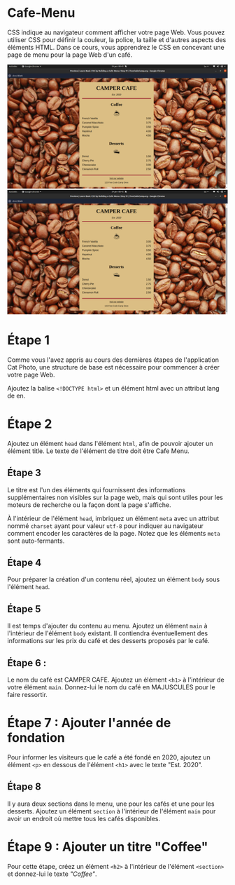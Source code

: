 # Cafe-Menu
CSS indique au navigateur comment afficher votre page Web. Vous pouvez utiliser CSS pour définir la couleur, la police, la taille et d'autres aspects des éléments HTML.  Dans ce cours, vous apprendrez le CSS en concevant une page de menu pour la page Web d'un café.


<img src="./images/Capture d’écran de 2024-01-24 08-45-12.png" alt="cafe-Menu">
<img src="./images/Capture d’écran de 2024-01-24 08-45-16.png" alt="cafe-Menu">


# Étape 1
<p></p>Comme vous l'avez appris au cours des dernières étapes de l'application Cat Photo, une structure de base est nécessaire pour commencer à créer votre page Web.

Ajoutez la balise ```<!DOCTYPE html>``` et un élément html avec un attribut lang de en.

# Étape 2
Ajoutez un élément ```head``` dans l'élément ```html```, afin de pouvoir ajouter un élément title. Le texte de l'élément de titre doit être Cafe Menu.

## Étape 3
Le titre est l'un des éléments qui fournissent des informations supplémentaires non visibles sur la page web, mais qui sont utiles pour les moteurs de recherche ou la façon dont la page s'affiche.

À l'intérieur de l'élément `head`, imbriquez un élément `meta` avec un attribut nommé `charset` ayant pour valeur `utf-8` pour indiquer au navigateur comment encoder les caractères de la page. Notez que les éléments `meta` sont auto-fermants.


## Étape 4
Pour préparer la création d'un contenu réel, ajoutez un élément `body` sous l'élément `head`.


## Étape 5
Il est temps d'ajouter du contenu au menu. Ajoutez un élément `main` à l'intérieur de l'élément `body` existant. Il contiendra éventuellement des informations sur les prix du café et des desserts proposés par le café.



## Étape 6 : 

Le nom du café est CAMPER CAFE. Ajoutez un élément `<h1>` à l'intérieur de votre élément `main`. Donnez-lui le nom du café en MAJUSCULES pour le faire ressortir.



# Étape 7 : Ajouter l'année de fondation
Pour informer les visiteurs que le café a été fondé en 2020, ajoutez un élément `<p>` en dessous de l'élément `<h1>` avec le texte "Est. 2020".

## Étape 8
Il y aura deux sections dans le menu, une pour les cafés et une pour les desserts. Ajoutez un élément `section` à l'intérieur de l'élément `main` pour avoir un endroit où mettre tous les cafés disponibles.



# Étape 9 : Ajouter un titre "Coffee"
Pour cette étape, créez un élément `<h2>` à l'intérieur de l'élément `<section>` et donnez-lui le texte *"Coffee"*.